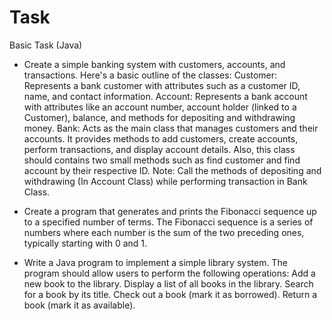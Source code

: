 # Task
Basic Task (Java)

- Create a simple banking system with customers, accounts, and transactions.
Here's a basic outline of the classes: Customer: Represents a bank customer with attributes such as a customer ID, name, and contact information. Account: Represents a bank account with attributes like an account number, account holder (linked to a Customer), balance, and methods for depositing and withdrawing money. Bank: Acts as the main class that manages customers and their accounts. It provides methods to add customers, create accounts, perform transactions, and display account details. Also, this class should contains two small methods such as find customer and find account by their respective ID. Note: Call the methods of depositing and withdrawing (In Account Class) while performing transaction in Bank Class.

- Create a program that generates and prints the Fibonacci sequence up to a specified number of terms. The Fibonacci sequence is a series of numbers where each number is the sum of the two preceding ones, typically starting with 0 and 1.

- Write a Java program to implement a simple library system. The program should allow users to perform the following operations: Add a new book to the library. Display a list of all books in the library. Search for a book by its title. Check out a book (mark it as borrowed). Return a book (mark it as available).
